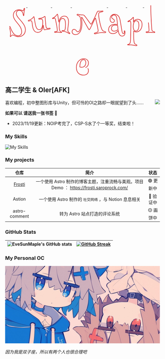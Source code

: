<p align="center"> 
  <a href="https://www.saroprock.com">
    <svg width="54.392578125" height="111.81640625" viewBox="0 0 54.392578125 113.81640625"
    xmlns="http://www.w3.org/2000/svg" data-copyright="https://github.com/oubenruing/svg-text-animate"
    style="vertical-align: text-top; ">
      <g id="svgGroup" stroke-linecap="round" stroke="#000" fill="none" style="fill:none; 
            stroke:#D93434;
            stroke-width:2px;">
        <path
            d="M31.59 22.51L31.59 22.51Q34.23 22.51 36.23 23.00Q38.23 23.49 39.77 24.10Q41.31 24.71 42.46 25.20Q43.60 25.68 44.48 25.68L44.48 25.68Q45.12 25.68 45.56 25.15Q46.00 24.61 46.34 23.83Q46.68 23.05 46.92 22.12Q47.17 21.19 47.41 20.41L47.41 20.41Q47.71 19.29 48.07 18.48Q48.44 17.68 49.12 17.68L49.12 17.68Q49.90 17.68 49.90 19.09L49.90 19.09Q49.90 19.87 49.73 20.85Q49.56 21.83 49.29 23.17Q49.02 24.51 48.71 26.29Q48.39 28.08 48.10 30.42L48.10 30.42Q47.71 33.30 47.58 35.52Q47.46 37.74 47.36 39.23Q47.27 40.72 47.09 41.50Q46.92 42.29 46.48 42.29L46.48 42.29Q46.14 42.29 45.95 41.92Q45.75 41.55 45.61 41.02Q45.46 40.48 45.36 39.94Q45.26 39.40 45.21 39.01L45.21 39.01Q44.97 37.74 44.60 36.21Q44.24 34.67 43.60 33.08Q42.97 31.49 42.04 29.98Q41.11 28.47 39.72 27.29Q38.33 26.12 36.43 25.42Q34.52 24.71 31.98 24.71L31.98 24.71Q27.39 24.71 24.85 27.44Q22.31 30.18 22.31 35.50L22.31 35.50Q22.31 38.18 23.61 40.94Q24.90 43.70 27.03 46.63Q29.15 49.56 31.84 52.64Q34.52 55.71 37.35 58.98Q40.19 62.26 42.87 65.72Q45.56 69.19 47.68 72.90Q49.80 76.61 51.10 80.59Q52.39 84.57 52.39 88.82L52.39 88.82Q52.39 94.68 50.49 99.00Q48.58 103.32 45.36 106.18Q42.14 109.03 37.89 110.42Q33.64 111.82 29.00 111.82L29.00 111.82Q25.39 111.82 22.68 110.96Q19.97 110.11 17.80 109.11Q15.63 108.11 13.84 107.25Q12.06 106.40 10.30 106.40L10.30 106.40Q8.94 106.40 7.79 107.23Q6.64 108.06 5.69 109.06Q4.74 110.06 4.03 110.89Q3.32 111.72 2.88 111.72L2.88 111.72Q2.49 111.72 2.39 111.45Q2.29 111.18 2.29 110.79L2.29 110.79Q2.29 110.40 2.44 109.50Q2.59 108.59 2.76 107.32Q2.93 106.05 3.08 104.44Q3.22 102.83 3.22 100.98L3.22 100.98Q3.22 97.66 2.59 94.17Q1.95 90.67 1.17 87.60Q0.39 84.52-0.24 82.18Q-0.88 79.83-0.88 78.81L-0.88 78.81Q-0.88 78.37-0.71 77.98Q-0.54 77.59 0 77.59L0 77.59Q0.73 77.59 1.37 78.64Q2.00 79.69 2.69 81.40L2.69 81.40Q3.13 82.57 3.83 84.28Q4.54 85.99 5.42 87.96Q6.30 89.94 7.35 92.09Q8.40 94.24 9.62 96.29L9.62 96.29Q11.72 99.90 14.01 102.29Q16.31 104.69 18.73 106.13Q21.14 107.57 23.63 108.18Q26.12 108.79 28.61 108.79L28.61 108.79Q31.59 108.79 33.76 107.67Q35.94 106.54 37.35 104.74Q38.77 102.93 39.43 100.68Q40.09 98.44 40.09 96.19L40.09 96.19Q40.09 91.75 38.89 87.87Q37.70 83.98 35.77 80.44Q33.84 76.90 31.35 73.63Q28.86 70.36 26.25 67.24Q23.63 64.11 21.14 61.04Q18.65 57.96 16.72 54.76Q14.79 51.56 13.60 48.17Q12.40 44.78 12.40 41.02L12.40 41.02Q12.40 37.35 13.33 34.57Q14.26 31.79 15.80 29.74Q17.33 27.69 19.31 26.29Q21.29 24.90 23.41 24.07Q25.54 23.24 27.66 22.88Q29.79 22.51 31.59 22.51Z"
            style="stroke-dasharray: 412, 414; stroke-dashoffset: 413;">
            <animate attributeName="stroke-dashoffset" to="0" dur="1500ms" calcMode="linear" repeatCount="1"
                fill="freeze" begin="0ms"></animate>
        </path>
      </g>
    </svg>
    <svg width="76.4140625" height="97.998046875" viewBox="0 0 76.4140625 99.998046875"
    xmlns="http://www.w3.org/2000/svg" data-copyright="https://github.com/oubenruing/svg-text-animate"
    style="vertical-align: text-top; ">
      <g id="svgGroup" stroke-linecap="round" stroke="#000" fill="none" style="fill:none; 
            stroke:#D93434;
            stroke-width:2px;">
        <path
            d="M20.12 45.70L20.12 45.70Q20.41 45.70 20.65 46.14Q20.90 46.58 21.19 48.39L21.19 48.39Q21.88 52.49 22.36 55.81Q22.85 59.13 23.39 61.91L23.39 61.91Q24.56 68.31 25.71 73.34Q26.86 78.37 28.42 81.84Q29.98 85.30 32.25 87.11Q34.52 88.92 37.99 88.92L37.99 88.92Q40.48 88.92 42.33 87.77Q44.19 86.62 45.48 84.69Q46.78 82.76 47.61 80.27Q48.44 77.78 48.90 75.12Q49.37 72.46 49.54 69.80Q49.71 67.14 49.71 64.89L49.71 64.89Q49.71 62.79 49.61 60.74Q49.51 58.69 48.93 57.06Q48.34 55.42 47.09 54.42Q45.85 53.42 43.51 53.42L43.51 53.42Q42.09 53.42 40.63 53.66Q39.16 53.91 37.79 53.91L37.79 53.91Q37.11 53.91 36.65 53.61Q36.18 53.32 36.18 52.69L36.18 52.69Q36.18 51.95 36.72 51.68Q37.26 51.42 38.09 51.32L38.09 51.32Q38.96 51.27 40.14 51.17Q41.31 51.07 42.70 50.85Q44.09 50.63 45.65 50.27Q47.22 49.90 48.88 49.22L48.88 49.22Q50.24 48.63 51.49 47.85Q52.73 47.07 53.74 46.36Q54.74 45.65 55.49 45.17Q56.25 44.68 56.69 44.68L56.69 44.68Q57.23 44.68 57.40 45.53Q57.57 46.39 57.71 47.90L57.71 47.90Q57.91 49.95 58.13 53.27Q58.35 56.59 58.67 60.60Q58.98 64.60 59.40 68.97Q59.81 73.34 60.40 77.59L60.40 77.59Q60.69 79.83 61.23 81.23Q61.77 82.62 62.50 83.40Q63.23 84.18 64.14 84.45Q65.04 84.72 66.11 84.72L66.11 84.72Q68.31 84.72 70.14 84.35Q71.97 83.98 72.90 83.98L72.90 83.98Q73.83 83.98 74.12 84.33Q74.41 84.67 74.41 85.11L74.41 85.11Q74.41 85.55 74.12 85.96Q73.83 86.38 72.90 86.62L72.90 86.62Q71.53 86.91 69.14 87.18Q66.75 87.45 63.48 87.89L63.48 87.89Q60.84 88.28 58.96 88.75Q57.08 89.21 56.01 89.21L56.01 89.21Q54.93 89.21 54.37 88.72Q53.81 88.23 53.52 86.82L53.52 86.82Q53.22 85.40 52.93 83.72Q52.64 82.03 52.37 80.32Q52.10 78.61 51.83 76.90Q51.56 75.20 51.32 73.68L51.32 73.68Q50.93 76.32 50.34 79.15Q49.76 81.98 48.80 84.69Q47.85 87.40 46.51 89.82Q45.17 92.24 43.26 94.04Q41.36 95.85 38.84 96.92Q36.33 98.00 33.11 98.00L33.11 98.00Q27.83 98.00 24.10 95.19Q20.36 92.38 18.41 87.21L18.41 87.21Q17.29 84.38 16.60 81.20Q15.92 78.03 15.48 75Q15.04 71.97 14.77 69.36Q14.50 66.75 14.21 64.99L14.21 64.99Q13.92 63.18 13.45 61.99Q12.99 60.79 12.40 60.11Q11.82 59.42 11.11 59.16Q10.40 58.89 9.62 58.89L9.62 58.89Q8.84 58.89 7.93 59.11Q7.03 59.33 6.13 59.59Q5.22 59.86 4.39 60.08Q3.56 60.30 2.88 60.30L2.88 60.30Q2.44 60.30 1.98 60.03Q1.51 59.77 1.51 58.98L1.51 58.98Q1.51 58.11 2.29 57.79Q3.08 57.47 4.30 57.08L4.30 57.08Q5.81 56.64 7.89 55.76Q9.96 54.88 12.30 53.32L12.30 53.32Q14.26 52.00 15.55 50.66Q16.85 49.32 17.70 48.22Q18.55 47.12 19.12 46.41Q19.68 45.70 20.12 45.70Z"
            style="stroke-dasharray: 331, 333; stroke-dashoffset: 332;">
            <animate attributeName="stroke-dashoffset" to="0" dur="1500ms" calcMode="linear" repeatCount="1"
                fill="freeze" begin="200ms"></animate>
        </path>
      </g>
    </svg>
    <svg width="60.3984375" height="102.294921875" viewBox="0 0 60.3984375 104.294921875"
    xmlns="http://www.w3.org/2000/svg" data-copyright="https://github.com/oubenruing/svg-text-animate"
    style="vertical-align: text-top; ">
      <g id="svgGroup" stroke-linecap="round" stroke="#000" fill="none" style="fill:none; 
            stroke:#D93434;
            stroke-width:2px;">
        <path
            d="M16.80 37.11L16.80 37.11Q17.19 37.11 17.58 38.35Q17.97 39.60 18.36 41.60Q18.75 43.60 19.14 46.22Q19.53 48.83 19.92 51.51L19.92 51.51L21.68 63.82Q21.92 62.21 22.53 60.11Q23.14 58.01 24.17 55.76Q25.20 53.52 26.66 51.37Q28.13 49.22 30.05 47.51Q31.98 45.80 34.40 44.75Q36.82 43.70 39.79 43.70L39.79 43.70Q43.46 43.70 46.14 45.09Q48.83 46.48 50.59 48.95Q52.34 51.42 53.17 54.83Q54.00 58.25 54.00 62.30L54.00 62.30Q54.00 65.97 53.59 69.65Q53.17 73.34 52.71 76.90Q52.25 80.47 51.83 83.79Q51.42 87.11 51.42 89.99L51.42 89.99Q51.42 91.70 51.71 92.97Q52.00 94.24 52.59 95.31L52.59 95.31Q53.27 96.34 54.27 97.09Q55.27 97.85 56.18 98.51Q57.08 99.17 57.74 99.83Q58.40 100.49 58.40 101.22L58.40 101.22Q58.40 101.66 58.15 101.98Q57.91 102.29 57.32 102.29L57.32 102.29Q56.45 102.29 55.40 101.64Q54.35 100.98 52.81 99.98Q51.27 98.97 49.12 97.83Q46.97 96.68 43.90 95.70L43.90 95.70Q41.60 94.92 39.28 94.48Q36.96 94.04 33.89 93.90L33.89 93.90Q32.18 93.75 32.18 92.92L32.18 92.92Q32.18 91.99 33.30 91.99L33.30 91.99Q33.98 91.99 35.21 91.99Q36.43 91.99 37.70 91.89L37.70 91.89Q39.65 91.75 40.92 90.70Q42.19 89.65 42.82 86.82L42.82 86.82Q43.02 85.69 43.21 83.96Q43.41 82.23 43.55 80.25Q43.70 78.27 43.80 76.22Q43.90 74.17 43.90 72.31L43.90 72.31Q43.90 70.65 43.85 68.48Q43.80 66.31 43.53 63.96Q43.26 61.62 42.70 59.38Q42.14 57.13 41.06 55.37Q39.99 53.61 38.33 52.51Q36.67 51.42 34.28 51.42L34.28 51.42Q32.23 51.42 30.54 52.44Q28.86 53.47 27.54 55.30Q26.22 57.13 25.29 59.62Q24.37 62.11 23.88 65.09L23.88 65.09Q23.34 68.12 23.17 71.31Q23.00 74.51 23.00 77.69L23.00 77.69Q23.00 80.37 23.19 82.84Q23.39 85.30 23.73 87.38Q24.07 89.45 24.56 91.06Q25.05 92.68 25.68 93.60L25.68 93.60Q26.61 94.87 27.69 95.51Q28.76 96.14 29.49 96.39L29.49 96.39Q30.47 96.68 30.88 96.90Q31.30 97.12 31.30 97.51L31.30 97.51Q31.30 97.80 30.83 98.05Q30.37 98.29 29.30 98.29L29.30 98.29Q28.27 98.29 27.05 98.12Q25.83 97.95 24.51 97.75Q23.19 97.56 21.78 97.39Q20.36 97.22 18.99 97.22L18.99 97.22Q17.63 97.22 16.21 97.31Q14.79 97.41 13.50 97.51Q12.21 97.61 11.13 97.71Q10.06 97.80 9.42 97.80L9.42 97.80Q7.52 97.80 7.52 96.58L7.52 96.58Q7.52 96.14 7.84 95.83Q8.15 95.51 8.98 95.41L8.98 95.41Q9.67 95.36 10.21 95.31Q10.74 95.26 11.30 95.24Q11.87 95.21 12.48 95.17Q13.09 95.12 13.92 95.02L13.92 95.02Q15.48 94.78 16.04 93.87Q16.60 92.97 16.60 91.41L16.60 91.41Q16.60 88.72 16.14 84.86Q15.67 81.01 14.89 76.37Q14.11 71.73 13.01 66.53Q11.91 61.33 10.69 55.91L10.69 55.91Q10.11 53.13 9.35 51.76Q8.59 50.39 7.18 50.39L7.18 50.39Q6.45 50.39 5.66 50.66Q4.88 50.93 4.13 51.25Q3.37 51.56 2.69 51.83Q2.00 52.10 1.42 52.10L1.42 52.10Q0.49 52.10 0.49 51.32L0.49 51.32Q0.49 50.68 1.00 50.42Q1.51 50.15 2.10 49.90L2.10 49.90Q3.47 49.37 5.05 48.54Q6.64 47.71 8.50 46.29L8.50 46.29Q10.30 44.87 11.72 43.26Q13.13 41.65 14.16 40.28Q15.19 38.92 15.82 38.01Q16.46 37.11 16.80 37.11Z"
            style="stroke-dasharray: 372, 374; stroke-dashoffset: 373;">
            <animate attributeName="stroke-dashoffset" to="0" dur="1500ms" calcMode="linear" repeatCount="1"
                fill="freeze" begin="400ms"></animate>
        </path>
      </g>
    </svg>
    <svg width="114.01171875" height="105.17578125" viewBox="0 0 114.01171875 107.17578125"
    xmlns="http://www.w3.org/2000/svg" data-copyright="https://github.com/oubenruing/svg-text-animate"
    style="vertical-align: text-top; ">
      <g id="svgGroup" stroke-linecap="round" stroke="#000" fill="none" style="fill:none; 
            stroke:#D93434;
            stroke-width:2px;">
        <path
            d="M27.78 50.49L27.78 50.49Q27.25 47.27 25.78 45.39Q24.32 43.51 22.80 42.68L22.80 42.68Q21.58 41.99 20.39 41.65Q19.19 41.31 18.31 41.02L18.31 41.02Q17.38 40.67 16.94 40.28Q16.50 39.89 16.50 39.21L16.50 39.21Q16.50 37.79 18.41 37.79L18.41 37.79Q19.29 37.79 20.12 37.99Q20.95 38.18 22.12 38.43Q23.29 38.67 24.90 38.99Q26.51 39.31 28.91 39.50L28.91 39.50Q31.10 39.70 32.62 39.72Q34.13 39.75 35.18 39.77Q36.23 39.79 36.96 39.87Q37.70 39.94 38.28 40.19L38.28 40.19Q39.16 40.58 40.60 42.09Q42.04 43.60 43.82 45.80Q45.61 48.00 47.61 50.68Q49.61 53.37 51.59 56.13Q53.56 58.89 55.44 61.47Q57.32 64.06 58.86 66.06Q60.40 68.07 61.50 69.29Q62.60 70.51 62.99 70.51L62.99 70.51Q63.82 70.51 66.24 65.99Q68.65 61.47 73.10 52.49L73.10 52.49Q74.32 50 75.61 47.19Q76.90 44.38 78.15 41.63Q79.39 38.87 80.52 36.33Q81.64 33.79 82.59 31.84Q83.54 29.88 84.28 28.69Q85.01 27.49 85.40 27.39L85.40 27.39Q85.64 27.29 85.91 27.29Q86.18 27.29 86.52 27.29L86.52 27.29Q87.40 27.29 88.96 27.34Q90.53 27.39 93.02 27.39L93.02 27.39Q94.53 27.39 95.75 27.27Q96.97 27.15 97.92 27.00Q98.88 26.86 99.66 26.73Q100.44 26.61 101.12 26.61L101.12 26.61Q102.15 26.61 102.47 26.90Q102.78 27.20 102.78 27.59L102.78 27.59Q102.78 28.47 101.32 28.91L101.32 28.91Q99.90 29.35 97.34 29.81Q94.78 30.27 91.60 31.40L91.60 31.40Q89.65 32.08 88.87 33.86Q88.09 35.64 88.09 38.28L88.09 38.28Q88.09 40.19 88.40 43.14Q88.72 46.09 89.28 49.68Q89.84 53.27 90.63 57.30Q91.41 61.33 92.31 65.41Q93.21 69.48 94.21 73.34Q95.21 77.20 96.24 80.47Q97.27 83.74 98.27 86.21Q99.27 88.67 100.20 89.89L100.20 89.89Q101.07 91.06 101.98 91.89Q102.88 92.72 103.98 93.31Q105.08 93.90 106.37 94.34Q107.67 94.78 109.28 95.21L109.28 95.21Q110.84 95.61 111.43 96.04Q112.01 96.48 112.01 97.12L112.01 97.12Q112.01 97.80 111.21 98.24Q110.40 98.68 108.69 98.68L108.69 98.68Q106.64 98.68 104.42 98.54Q102.20 98.39 99.51 98.39L99.51 98.39Q95.17 98.39 91.58 99.02Q87.99 99.66 85.03 100.44Q82.08 101.22 79.69 101.86Q77.29 102.49 75.29 102.49L75.29 102.49Q74.76 102.49 74.22 102.29Q73.68 102.10 73.68 101.42L73.68 101.42Q73.68 100.68 74.56 100.22Q75.44 99.76 76.83 99.34Q78.22 98.93 79.93 98.49Q81.64 98.05 83.30 97.31L83.30 97.31Q85.01 96.53 85.77 95.29Q86.52 94.04 86.52 92.09L86.52 92.09Q86.52 90.97 86.16 88.57Q85.79 86.18 85.21 83.01Q84.62 79.83 83.86 76.17Q83.11 72.51 82.30 68.85Q81.49 65.19 80.69 61.79Q79.88 58.40 79.25 55.81Q78.61 53.22 78.15 51.66Q77.69 50.10 77.59 50.10L77.59 50.10Q77.44 50.10 76.68 51.42Q75.93 52.73 74.80 54.93Q73.68 57.13 72.27 59.96Q70.85 62.79 69.41 65.77Q67.97 68.75 66.55 71.68Q65.14 74.61 63.96 77.03Q62.79 79.44 62.01 81.08Q61.23 82.71 60.99 83.11L60.99 83.11Q60.50 84.03 59.96 85.06Q59.42 86.08 58.86 86.94Q58.30 87.79 57.81 88.35Q57.32 88.92 56.98 88.92L56.98 88.92Q56.69 88.92 56.23 88.45Q55.76 87.99 55.27 87.30Q54.79 86.62 54.27 85.84Q53.76 85.06 53.42 84.42L53.42 84.42Q52.15 82.23 50.44 79.22Q48.73 76.22 46.85 72.92Q44.97 69.63 43.14 66.31Q41.31 62.99 39.72 60.18Q38.13 57.37 37.01 55.35Q35.89 53.32 35.50 52.59L35.50 52.59Q34.67 51.12 34.08 50.12Q33.50 49.12 33.08 48.54Q32.67 47.95 32.37 47.68Q32.08 47.41 31.79 47.41L31.79 47.41Q31.40 47.41 31.40 48.19L31.40 48.19Q31.40 48.97 31.54 50.32Q31.69 51.66 31.79 52.69L31.79 52.69Q32.28 57.42 32.45 61.55Q32.62 65.67 32.62 69.48L32.62 69.48Q32.62 72.90 32.23 76.88Q31.84 80.86 30.91 84.84Q29.98 88.82 28.39 92.48Q26.81 96.14 24.37 98.97Q21.92 101.81 18.58 103.49Q15.23 105.18 10.79 105.18L10.79 105.18Q8.20 105.18 6.20 104.35Q4.20 103.52 2.81 102.12Q1.42 100.73 0.71 98.95Q0 97.17 0 95.21L0 95.21Q0 93.85 0.37 92.48Q0.73 91.11 1.56 90.06Q2.39 89.01 3.66 88.35Q4.93 87.70 6.79 87.70L6.79 87.70Q8.25 87.70 9.40 88.21Q10.55 88.72 11.45 89.48Q12.35 90.23 13.09 91.16Q13.82 92.09 14.40 92.92L14.40 92.92Q16.46 95.70 18.90 95.70L18.90 95.70Q21.04 95.70 22.61 94.38Q24.17 93.07 25.32 90.84Q26.46 88.62 27.20 85.74Q27.93 82.86 28.34 79.74Q28.76 76.61 28.93 73.46Q29.10 70.31 29.10 67.58L29.10 67.58Q29.10 62.74 28.71 58.35Q28.32 53.96 27.78 50.49Z"
            style="stroke-dasharray: 589, 591; stroke-dashoffset: 590;">
            <animate attributeName="stroke-dashoffset" to="0" dur="1500ms" calcMode="linear" repeatCount="1"
                fill="freeze" begin="600ms"></animate>
        </path>
      </g>
    </svg>
    <svg width="58.103515625" height="110.009765625" viewBox="0 0 58.103515625 112.009765625"
    xmlns="http://www.w3.org/2000/svg" data-copyright="https://github.com/oubenruing/svg-text-animate"
    style="vertical-align: text-top; ">
    <g id="svgGroup" stroke-linecap="round" stroke="#000" fill="none" style="fill:none; 
            stroke:#D93434;
            stroke-width:2px;">
        <path
            d="M15.09 64.79L15.09 64.79Q13.28 64.79 11.69 64.11Q10.11 63.43 8.94 62.06Q7.76 60.69 7.08 58.64Q6.40 56.59 6.40 53.81L6.40 53.81Q6.40 50.78 7.25 47.88Q8.11 44.97 9.91 42.70Q11.72 40.43 14.53 39.06Q17.33 37.70 21.29 37.70L21.29 37.70Q24.56 37.70 27.08 38.55Q29.59 39.40 31.49 40.84Q33.40 42.29 34.74 44.19Q36.08 46.09 37.01 48.17Q37.94 50.24 38.55 52.37Q39.16 54.49 39.60 56.40L39.60 56.40Q39.84 57.47 40.21 59.45Q40.58 61.43 41.02 64.01Q41.46 66.60 41.94 69.56Q42.43 72.51 42.92 75.54Q43.41 78.56 43.87 81.42Q44.34 84.28 44.73 86.65Q45.12 89.01 45.39 90.70Q45.65 92.38 45.80 93.02L45.80 93.02Q46.09 94.53 46.46 96.09Q46.83 97.66 47.39 98.95Q47.95 100.24 48.78 101.07Q49.61 101.90 50.88 101.90L50.88 101.90Q51.61 101.90 52.15 101.56Q52.69 101.22 53.00 100.63Q53.32 100.05 53.47 99.32Q53.61 98.58 53.61 97.80L53.61 97.80Q53.61 96.88 53.56 95.92Q53.52 94.97 53.52 94.29L53.52 94.29Q53.52 93.55 53.71 93.02Q53.91 92.48 54.49 92.48L54.49 92.48Q55.03 92.48 55.35 93.09Q55.66 93.70 55.83 94.51Q56.01 95.31 56.05 96.12Q56.10 96.92 56.10 97.31L56.10 97.31Q56.10 99.02 55.81 101.17Q55.52 103.32 54.59 105.32L54.59 105.32Q53.71 107.37 51.66 108.69Q49.61 110.01 46.92 110.01L46.92 110.01Q44.58 110.01 42.90 109.33Q41.21 108.64 40.01 107.62Q38.82 106.59 38.01 105.42Q37.21 104.25 36.72 103.22L36.72 103.22Q35.35 100.59 34.64 97.44Q33.94 94.29 33.50 91.41L33.50 91.41Q32.76 92.63 31.27 94.43Q29.79 96.24 27.59 97.90Q25.39 99.56 22.51 100.73Q19.63 101.90 16.11 101.90L16.11 101.90Q12.21 101.90 9.45 100.81Q6.69 99.71 4.93 97.83Q3.17 95.95 2.34 93.43Q1.51 90.92 1.51 88.09L1.51 88.09Q1.51 85.06 2.64 81.98Q3.76 78.91 6.32 76.42Q8.89 73.93 13.01 72.36Q17.14 70.80 23.10 70.80L23.10 70.80Q24.46 70.80 25.76 70.92Q27.05 71.04 28.10 71.19Q29.15 71.34 29.91 71.48Q30.66 71.63 31.01 71.68L31.01 71.68Q30.71 67.48 30.27 63.28L30.27 63.28Q30.08 61.52 29.86 59.57Q29.64 57.62 29.39 55.64Q29.15 53.66 28.86 51.76Q28.56 49.85 28.22 48.19L28.22 48.19Q27.44 44.43 25.17 42.21Q22.90 39.99 19.38 39.99L19.38 39.99Q17.48 39.99 16.04 40.67Q14.60 41.36 13.60 42.43Q12.60 43.51 12.11 44.85Q11.62 46.19 11.62 47.51L11.62 47.51Q11.62 48.93 12.30 49.88Q12.99 50.83 13.99 51.56Q14.99 52.29 16.16 52.95Q17.33 53.61 18.33 54.47Q19.34 55.32 20.02 56.52Q20.70 57.71 20.70 59.52L20.70 59.52Q20.70 61.91 19.07 63.35Q17.43 64.79 15.09 64.79ZM31.40 74.71L31.40 74.71Q31.05 74.56 30.20 74.34Q29.35 74.12 28.17 73.90Q27.00 73.68 25.66 73.54Q24.32 73.39 23.00 73.39L23.00 73.39Q20.41 73.39 18.19 74.12Q15.97 74.85 14.36 76.29Q12.74 77.73 11.82 79.91Q10.89 82.08 10.89 84.91L10.89 84.91Q10.89 87.50 11.74 89.18Q12.60 90.87 13.94 91.85Q15.28 92.82 16.92 93.21Q18.55 93.60 20.12 93.60L20.12 93.60Q22.61 93.60 24.85 92.82Q27.10 92.04 28.81 91.02Q30.52 89.99 31.59 89.01Q32.67 88.04 32.91 87.70L32.91 87.70Q32.57 84.42 32.28 81.74L32.28 81.74Q32.13 80.57 32.01 79.44Q31.88 78.32 31.76 77.34Q31.64 76.37 31.54 75.68Q31.45 75 31.40 74.71Z"
            style="stroke-dasharray: 403, 405; stroke-dashoffset: 404;">
            <animate attributeName="stroke-dashoffset" to="0" dur="1500ms" calcMode="linear" repeatCount="1"
                fill="freeze" begin="800ms"></animate>
        </path>
      </g>
    </svg>
    <svg width="51.4140625" height="141.11328125" viewBox="0 0 51.4140625 143.11328125"
    xmlns="http://www.w3.org/2000/svg" data-copyright="https://github.com/oubenruing/svg-text-animate"
    style="vertical-align: text-top; ">
      <g id="svgGroup" stroke-linecap="round" stroke="#000" fill="none" style="fill:none; 
            stroke:#D93434;
            stroke-width:2px;">
        <path
            d="M21.00 49.02L21.00 49.02Q21.00 49.71 20.95 51.22Q20.90 52.73 20.90 54.79L20.90 54.79Q20.90 55.96 20.92 56.64Q20.95 57.32 20.95 57.96Q20.95 58.59 20.97 59.42Q21.00 60.25 21.00 61.72L21.00 61.72Q22.56 59.57 24.61 57.86L24.61 57.86Q25.49 57.13 26.56 56.45Q27.64 55.76 28.93 55.22Q30.22 54.69 31.67 54.35Q33.11 54.00 34.72 54.00L34.72 54.00Q38.23 54.00 40.97 55.27Q43.70 56.54 45.58 58.81Q47.46 61.08 48.44 64.23Q49.41 67.38 49.41 71.19L49.41 71.19Q49.41 76.90 47.90 81.45Q46.39 85.99 43.80 89.18Q41.21 92.38 37.74 94.09Q34.28 95.80 30.32 95.80L30.32 95.80Q28.91 95.80 27.66 95.56Q26.42 95.31 25.34 94.92Q24.27 94.53 23.36 94.07Q22.46 93.60 21.78 93.21L21.78 93.21Q21.73 95.21 21.70 96.75Q21.68 98.29 21.68 99.76Q21.68 101.22 21.68 102.78Q21.68 104.35 21.68 106.40L21.68 106.40Q21.68 109.72 21.75 113.72Q21.83 117.72 22.09 121.56Q22.36 125.39 22.85 128.56Q23.34 131.74 24.22 133.30L24.22 133.30Q25.05 134.81 26.27 135.69Q27.49 136.57 28.71 137.11L28.71 137.11Q30.22 137.79 31.37 138.48Q32.52 139.16 32.52 139.89L32.52 139.89Q32.52 140.43 32.18 140.77Q31.84 141.11 31.01 141.11L31.01 141.11Q29.69 141.11 27.32 140.70Q24.95 140.28 22.19 139.79Q19.43 139.31 16.70 138.89Q13.96 138.48 11.91 138.48L11.91 138.48Q9.72 138.48 8.25 138.65Q6.79 138.82 5.18 138.82L5.18 138.82Q3.03 138.82 2.27 138.55Q1.51 138.28 1.51 137.89L1.51 137.89Q1.51 137.45 2.00 137.30Q2.49 137.16 3.32 137.01Q4.15 136.87 5.18 136.55Q6.20 136.23 7.32 135.50L7.32 135.50Q8.50 134.67 9.20 133.42Q9.91 132.18 10.30 130.66Q10.69 129.15 10.84 127.51Q10.99 125.88 11.08 124.32L11.08 124.32Q11.18 123.10 11.28 120.58Q11.38 118.07 11.47 114.72Q11.57 111.38 11.69 107.42Q11.82 103.47 11.91 99.27Q12.01 95.07 12.11 90.89Q12.21 86.72 12.26 82.96Q12.30 79.20 12.35 76.05Q12.40 72.90 12.40 70.80L12.40 70.80Q12.40 67.68 12.23 65.65Q12.06 63.62 11.67 62.43Q11.28 61.23 10.64 60.77Q10.01 60.30 9.08 60.30L9.08 60.30Q8.35 60.30 7.54 60.60Q6.74 60.89 5.93 61.21Q5.13 61.52 4.44 61.82Q3.76 62.11 3.32 62.11L3.32 62.11Q2.49 62.11 2.49 61.28L2.49 61.28Q2.49 60.99 2.78 60.60Q3.08 60.21 4.30 59.62L4.30 59.62Q5.08 59.18 6.15 58.72Q7.23 58.25 8.47 57.64Q9.72 57.03 11.06 56.18Q12.40 55.32 13.72 54.10L13.72 54.10Q15.48 52.49 16.58 51.22Q17.68 49.95 18.38 49.10Q19.09 48.24 19.51 47.78Q19.92 47.31 20.31 47.31L20.31 47.31Q20.75 47.31 20.87 47.83Q21.00 48.34 21.00 49.02ZM29.98 58.79L29.98 58.79Q27.88 58.79 26.34 59.77Q24.80 60.74 23.73 62.35Q22.66 63.96 22.00 66.02Q21.34 68.07 20.95 70.24Q20.56 72.41 20.43 74.49Q20.31 76.56 20.31 78.22L20.31 78.22Q20.31 80.81 20.68 83.42Q21.04 86.04 22.00 88.11Q22.95 90.19 24.61 91.50Q26.27 92.82 28.81 92.82L28.81 92.82Q30.81 92.82 32.64 91.80Q34.47 90.77 35.86 88.50Q37.26 86.23 38.09 82.54Q38.92 78.86 38.92 73.58L38.92 73.58Q38.92 70.36 38.43 67.65Q37.94 64.94 36.87 62.96Q35.79 60.99 34.08 59.89Q32.37 58.79 29.98 58.79Z"
            style="stroke-dasharray: 385, 387; stroke-dashoffset: 386;">
            <animate attributeName="stroke-dashoffset" to="0" dur="1500ms" calcMode="linear" repeatCount="1"
                fill="freeze" begin="1000ms"></animate>
        </path>
      </g>
    </svg>
    <svg width="37.009765625" height="98.681640625" viewBox="0 0 37.009765625 100.681640625"
    xmlns="http://www.w3.org/2000/svg" data-copyright="https://github.com/oubenruing/svg-text-animate"
    style="vertical-align: text-top; ">
      <g id="svgGroup" stroke-linecap="round" stroke="#000" fill="none" style="fill:none; 
            stroke:#D93434;
            stroke-width:2px;">
        <path
            d="M21.58 8.69L21.58 8.69Q21.58 9.23 21.58 11.23Q21.58 13.23 21.61 16.02Q21.63 18.80 21.66 21.97Q21.68 25.15 21.78 28.08L21.78 28.08Q21.88 32.18 22.12 37.55Q22.36 42.92 22.63 48.71Q22.90 54.49 23.22 60.35Q23.54 66.21 23.85 71.31Q24.17 76.42 24.41 80.37Q24.66 84.33 24.80 86.38L24.80 86.38Q25 89.26 25.59 90.92Q26.17 92.58 27.22 93.55Q28.27 94.53 29.86 95.07Q31.45 95.61 33.69 96.19L33.69 96.19Q34.52 96.44 34.77 96.73Q35.01 97.02 35.01 97.41L35.01 97.41Q35.01 97.85 34.67 98.17Q34.33 98.49 33.40 98.49L33.40 98.49Q32.96 98.49 31.62 98.39Q30.27 98.29 28.47 98.14Q26.66 98.00 24.54 97.90Q22.41 97.80 20.41 97.80L20.41 97.80Q18.80 97.80 16.99 97.95Q15.19 98.10 13.48 98.24Q11.77 98.39 10.28 98.54Q8.79 98.68 7.81 98.68L7.81 98.68Q7.13 98.68 6.47 98.44Q5.81 98.19 5.81 97.31L5.81 97.31Q5.81 96.00 7.71 96.00L7.71 96.00Q8.98 96.00 10.57 95.85Q12.16 95.70 13.18 95.31L13.18 95.31Q14.01 95.02 14.50 94.48Q14.99 93.95 15.26 93.29Q15.53 92.63 15.63 91.92Q15.72 91.21 15.72 90.48L15.72 90.48Q15.72 89.60 15.60 87.67Q15.48 85.74 15.28 83.15Q15.09 80.57 14.82 77.44Q14.55 74.32 14.26 71.02Q13.96 67.72 13.67 64.45Q13.38 61.18 13.09 58.25Q12.79 55.32 12.57 52.93Q12.35 50.54 12.21 49.02L12.21 49.02Q11.96 46.78 11.72 44.36Q11.47 41.94 11.23 39.60Q10.99 37.26 10.69 35.11Q10.40 32.96 10.11 31.20L10.11 31.20Q9.81 29.49 9.11 28.54Q8.40 27.59 6.98 27.59L6.98 27.59Q5.86 27.59 4.37 28.13Q2.88 28.66 1.37 29.30Q-0.15 29.93-1.49 30.47Q-2.83 31.01-3.61 31.01L-3.61 31.01Q-4.15 31.01-4.57 30.74Q-4.98 30.47-4.98 29.79L-4.98 29.79Q-4.98 28.86-4.00 28.22L-4.00 28.22Q-3.56 27.88-2.83 27.54Q-2.10 27.20-0.90 26.59Q0.29 25.98 2.05 24.95Q3.81 23.93 6.30 22.22L6.30 22.22Q8.94 20.41 11.08 18.41Q13.23 16.41 14.92 14.53Q16.60 12.65 17.75 11.08Q18.90 9.52 19.48 8.59L19.48 8.59Q20.02 7.86 20.31 7.42Q20.61 6.98 21.00 6.98L21.00 6.98Q21.39 6.98 21.48 7.54Q21.58 8.11 21.58 8.69Z"
            style="stroke-dasharray: 254, 256; stroke-dashoffset: 255;">
            <animate attributeName="stroke-dashoffset" to="0" dur="1500ms" calcMode="linear" repeatCount="1"
                fill="freeze" begin="1200ms"></animate>
        </path>
      </g>
    </svg>
    <svg width="43.89453125" height="96.09375" viewBox="0 0 43.89453125 98.09375" xmlns="http://www.w3.org/2000/svg"
    data-copyright="https://github.com/oubenruing/svg-text-animate" style="vertical-align: text-top; ">
      <g id="svgGroup" stroke-linecap="round" stroke="#000" fill="none" style="fill:none; 
            stroke:#D93434;
            stroke-width:2px;">
        <path
            d="M39.99 74.12L39.99 74.12Q40.67 75.24 41.24 77.15Q41.80 79.05 41.80 81.01L41.80 81.01Q41.80 84.57 40.63 87.38Q39.45 90.19 37.26 92.11Q35.06 94.04 31.96 95.07Q28.86 96.09 25 96.09L25 96.09Q19.43 96.09 15.06 94.21Q10.69 92.33 7.71 88.96Q4.74 85.60 3.17 80.93Q1.61 76.27 1.61 70.70L1.61 70.70Q1.61 65.67 2.69 61.57Q3.76 57.47 5.62 54.25Q7.47 51.03 9.91 48.63Q12.35 46.24 15.09 44.68Q17.82 43.12 20.65 42.36Q23.49 41.60 26.12 41.60L26.12 41.60Q28.71 41.60 31.49 42.29Q34.28 42.97 36.60 44.63Q38.92 46.29 40.41 49.00Q41.89 51.71 41.89 55.81L41.89 55.81Q41.89 59.38 40.84 62.06Q39.79 64.75 38.09 66.70Q36.38 68.65 34.20 69.92Q32.03 71.19 29.76 71.95Q27.49 72.71 25.32 73.00Q23.14 73.29 21.48 73.29L21.48 73.29Q19.09 73.29 16.82 72.95Q14.55 72.61 13.28 72.22L13.28 72.22Q13.48 76.03 14.48 79.57Q15.48 83.11 17.33 85.79Q19.19 88.48 21.95 90.09Q24.71 91.70 28.42 91.70L28.42 91.70Q31.01 91.70 32.89 90.82Q34.77 89.94 35.99 88.45Q37.21 86.96 37.79 85.01Q38.38 83.06 38.38 80.91L38.38 80.91Q38.38 79.64 38.21 78.27Q38.04 76.90 37.60 75.68L37.60 75.68Q37.30 74.95 37.11 74.32Q36.91 73.68 36.91 73.29L36.91 73.29Q36.91 72.31 37.79 72.31L37.79 72.31Q38.23 72.31 38.84 72.75Q39.45 73.19 39.99 74.12ZM13.09 68.99L13.09 68.99Q14.36 69.38 15.97 69.65Q17.58 69.92 20.02 69.92L20.02 69.92Q22.85 69.92 25.24 68.85Q27.64 67.77 29.35 65.84Q31.05 63.92 32.03 61.18Q33.01 58.45 33.01 55.08L33.01 55.08Q33.01 52.10 32.35 50.07Q31.69 48.05 30.62 46.83Q29.54 45.61 28.15 45.09Q26.76 44.58 25.29 44.58L25.29 44.58Q23.44 44.58 21.29 45.70Q19.14 46.83 17.31 49.61Q15.48 52.39 14.28 57.10Q13.09 61.82 13.09 68.99Z"
            style="stroke-dasharray: 306, 308; stroke-dashoffset: 307;">
            <animate attributeName="stroke-dashoffset" to="0" dur="1500ms" calcMode="linear" repeatCount="1"
                fill="freeze" begin="1400ms"></animate>
        </path>
      </g>
    </svg>
  </a>
</p>


## 高二学生 & OIer[AFK]

<img align="right" src="https://count.getloli.com/get/@:EveSunMaple?theme=rule34">

喜欢编程，初中整图形库与Unity，但可怜的OI之路却一眼就望到了头……

**如果可以 请送我一张书签 🔖**

* 2023/11/19更新：NOIP考完了，CSP-S水了个一等奖，结束啦！

### My Skills

![My Skills](https://skillicons.dev/icons?i=cpp,astro,md,js,ts)

### My projects

| 仓库 | 简介 | 状态 |
| :---: | :---: | :---: |
| [Frosti](https://github.com/EveSunMaple/Frosti) | 一个使用 Astro 制作的博客主题，注重流畅与美观。项目 Demo ： https://frosti.saroprock.com/ | 🟢 更新中 |
| Astion | 一个使用 Astro 制作的 `社交网络` ，与 Notion 息息相关 |  🔵 验证中 |
| astro-comment | 转为 Astro 站点打造的评论系统 |  🟡 画饼中 |

### GitHub Stats

| ![EveSunMaple's GitHub stats](https://github-readme-stats.vercel.app/api?username=EveSunMaple&show_icons=true&theme=material-palenight) | [![GitHub Streak](https://streak-stats.demolab.com/?user=EveSunMaple&theme=material-palenight)](https://git.io/streak-stats) |
| --- | --- |

### My Personal OC

![My Personal OC](./images/profile.jpg)

*因为我是双子座，所以有两个人也很合理吧*